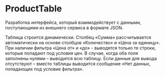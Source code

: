 # ProductTable
Разработка интерфейса, который взаимодействует с данными, поступающими из внешнего сервиса в формате JSON.

Таблица строится динамически. 
Столбец «Сумма» рассчитывается автоматически на основе столбцов «Количество» и «Цена за единицу».
При наличии фильтра «Цена от» и «до» - выводятся только те строки, которые попадают под условия цен. В случае, когда оба поля заполнены нулями – выводится всю таблицу. 
Если данные для вывода отсутствуют – вместо таблицы выводится сообщение «Нет данных, попадающих под условие фильтра».
